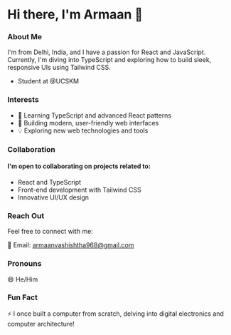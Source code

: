 # Hi there, I'm Armaan 👋

### About Me
I'm from Delhi, India, and I have a passion for React and JavaScript. Currently, I'm diving into TypeScript and exploring how to build sleek, responsive UIs using Tailwind CSS.
- Student at @UCSKM

### Interests
- 🌱 Learning TypeScript and advanced React patterns
- 🚀 Building modern, user-friendly web interfaces
- 💡 Exploring new web technologies and tools
### Collaboration
#### I'm open to collaborating on projects related to:

- React and TypeScript
- Front-end development with Tailwind CSS
- Innovative UI/UX design
### Reach Out
Feel free to connect with me:

📧 Email: armaanvashishtha968@gmail.com

### Pronouns
😄 He/Him
### Fun Fact
⚡ I once built a computer from scratch, delving into digital electronics and computer architecture!
<!---
ArvashV/ArvashV is a ✨ special ✨ repository because its `README.md` (this file) appears on your GitHub profile.
You can click the Preview link to take a look at your changes.
--->
